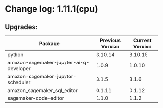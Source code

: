 # Change log: 1.11.1(cpu)

## Upgrades: 

Package | Previous Version | Current Version
---|---|---
python|3.10.14|3.10.15
amazon-sagemaker-jupyter-ai-q-developer|1.0.9|1.0.10
amazon-sagemaker-jupyter-scheduler|3.1.5|3.1.6
amazon_sagemaker_sql_editor|0.1.11|0.1.12
sagemaker-code-editor|1.1.0|1.1.2
